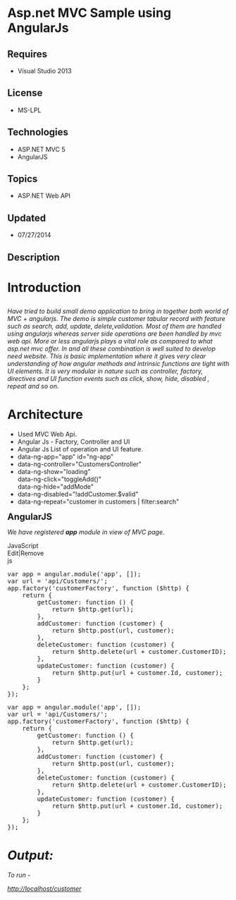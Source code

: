 # Asp.net MVC Sample using AngularJs
## Requires
- Visual Studio 2013
## License
- MS-LPL
## Technologies
- ASP.NET MVC 5
- AngularJS
## Topics
- ASP.NET Web API
## Updated
- 07/27/2014
## Description

<h1>
<p class="endscriptcode">Introduction</p>
</h1>
<p><em>Have tried to build small demo application to bring in together both world of MVC &#43; angularjs. The demo is simple customer tabular record with feature such as search, add, update, delete,validation. Most of them are handled using angularjs whereas server
 side operations are been handled by mvc web api. More or less angularjs plays a vital role as compared to what asp.net mvc offer. In and all these combination is well suited to develop need website. This is basic implementation where it gives very clear understanding
 of how angular methods and intrinsic functions are tight with UI elements. It is very modular in nature such as controller, factory, directives and UI function events such as click, show, hide, disabled , repeat and so on.</em></p>
<h1><span>Architecture</span></h1>
<ul>
<li><span>Used MVC Web Api.</span> </li><li><span>Angular Js - Factory, Controller and UI</span> </li><li><span>Angular Js List of operation and UI feature.</span> </li><li><span>data-ng-app=&quot;app&quot; id=&quot;ng-app&quot;</span> </li><li><span>data-ng-controller=&quot;CustomersController&quot; </span></li><li><span>data-ng-show=&quot;loading&quot;<br>
data-ng-click=&quot;toggleAdd()&quot;<br>
data-ng-hide=&quot;addMode&quot;</span> </li><li><span>data-ng-disabled=&quot;!addCustomer.$valid&quot;</span> </li><li><span>data-ng-repeat=&quot;customer in customers | filter:search&quot;<br>
</span></li></ul>
<p><span style="font-size:20px; font-weight:bold">AngularJS</span></p>
<p><em>We have registered <strong>app</strong> module in view of MVC page.</em></p>
<div class="scriptcode">
<div class="pluginEditHolder" pluginCommand="mceScriptCode">
<div class="title"><span>JavaScript</span></div>
<div class="pluginLinkHolder"><span class="pluginEditHolderLink">Edit</span>|<span class="pluginRemoveHolderLink">Remove</span></div>
<span class="hidden">js</span>
<pre class="hidden">var app = angular.module('app', []);
var url = 'api/Customers/';
app.factory('customerFactory', function ($http) {
    return {
        getCustomer: function () {
            return $http.get(url);
        },
        addCustomer: function (customer) {
            return $http.post(url, customer);
        },
        deleteCustomer: function (customer) {
            return $http.delete(url &#43; customer.CustomerID);
        },
        updateCustomer: function (customer) {
            return $http.put(url &#43; customer.Id, customer);
        }
    };
});
</pre>
<div class="preview">
<pre class="js"><span class="js__statement">var</span>&nbsp;app&nbsp;=&nbsp;angular.module(<span class="js__string">'app'</span>,&nbsp;[]);&nbsp;
<span class="js__statement">var</span>&nbsp;url&nbsp;=&nbsp;<span class="js__string">'api/Customers/'</span>;&nbsp;
app.factory(<span class="js__string">'customerFactory'</span>,&nbsp;<span class="js__operator">function</span>&nbsp;($http)&nbsp;<span class="js__brace">{</span>&nbsp;
&nbsp;&nbsp;&nbsp;&nbsp;<span class="js__statement">return</span>&nbsp;<span class="js__brace">{</span>&nbsp;
&nbsp;&nbsp;&nbsp;&nbsp;&nbsp;&nbsp;&nbsp;&nbsp;getCustomer:&nbsp;<span class="js__operator">function</span>&nbsp;()&nbsp;<span class="js__brace">{</span>&nbsp;
&nbsp;&nbsp;&nbsp;&nbsp;&nbsp;&nbsp;&nbsp;&nbsp;&nbsp;&nbsp;&nbsp;&nbsp;<span class="js__statement">return</span>&nbsp;$http.get(url);&nbsp;
&nbsp;&nbsp;&nbsp;&nbsp;&nbsp;&nbsp;&nbsp;&nbsp;<span class="js__brace">}</span>,&nbsp;
&nbsp;&nbsp;&nbsp;&nbsp;&nbsp;&nbsp;&nbsp;&nbsp;addCustomer:&nbsp;<span class="js__operator">function</span>&nbsp;(customer)&nbsp;<span class="js__brace">{</span>&nbsp;
&nbsp;&nbsp;&nbsp;&nbsp;&nbsp;&nbsp;&nbsp;&nbsp;&nbsp;&nbsp;&nbsp;&nbsp;<span class="js__statement">return</span>&nbsp;$http.post(url,&nbsp;customer);&nbsp;
&nbsp;&nbsp;&nbsp;&nbsp;&nbsp;&nbsp;&nbsp;&nbsp;<span class="js__brace">}</span>,&nbsp;
&nbsp;&nbsp;&nbsp;&nbsp;&nbsp;&nbsp;&nbsp;&nbsp;deleteCustomer:&nbsp;<span class="js__operator">function</span>&nbsp;(customer)&nbsp;<span class="js__brace">{</span>&nbsp;
&nbsp;&nbsp;&nbsp;&nbsp;&nbsp;&nbsp;&nbsp;&nbsp;&nbsp;&nbsp;&nbsp;&nbsp;<span class="js__statement">return</span>&nbsp;$http.<span class="js__operator">delete</span>(url&nbsp;&#43;&nbsp;customer.CustomerID);&nbsp;
&nbsp;&nbsp;&nbsp;&nbsp;&nbsp;&nbsp;&nbsp;&nbsp;<span class="js__brace">}</span>,&nbsp;
&nbsp;&nbsp;&nbsp;&nbsp;&nbsp;&nbsp;&nbsp;&nbsp;updateCustomer:&nbsp;<span class="js__operator">function</span>&nbsp;(customer)&nbsp;<span class="js__brace">{</span>&nbsp;
&nbsp;&nbsp;&nbsp;&nbsp;&nbsp;&nbsp;&nbsp;&nbsp;&nbsp;&nbsp;&nbsp;&nbsp;<span class="js__statement">return</span>&nbsp;$http.put(url&nbsp;&#43;&nbsp;customer.Id,&nbsp;customer);&nbsp;
&nbsp;&nbsp;&nbsp;&nbsp;&nbsp;&nbsp;&nbsp;&nbsp;<span class="js__brace">}</span>&nbsp;
&nbsp;&nbsp;&nbsp;&nbsp;<span class="js__brace">}</span>;&nbsp;
<span class="js__brace">}</span>);&nbsp;
</pre>
</div>
</div>
</div>
<h1><em>Output:</em></h1>
<p><em>To run -</em></p>
<p><em><a href="http://localhost/customer">http://localhost/customer</a></em></p>
<p><em><br>
</em></p>
<div class="mcePaste" id="_mcePaste" style="left:-10000px; top:25px; width:1px; height:1px; overflow:hidden">
</div>
